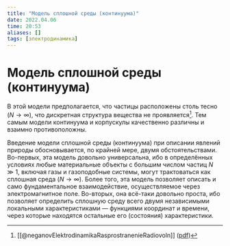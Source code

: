 ```yaml
---
title: "Модель сплошной среды (континуума)"
date: 2022.04.06
time: 20:53
aliases: []
tags: [электродинамика]
---
```


# Модель сплошной среды (континуума)

В этой модели предполагается, что частицы расположены столь тесно $(N \rightarrow \infty)$, что дискретная структура вещества не проявляется[^1]. Тем самым модели континуума и корпускулы качественно различны и взаимно противоположны.

Введение модели сплошной среды (континуума) при описании явлений природы обосновывается, по крайней мере, двумя обстоятельствами. Во-первых, эта модель довольно универсальна, ибо в определённых условиях любые материальные объекты с большим числом частиц $N \gg 1$, включая газы и газоподобные системы, могут трактоваться как сплошная среда $(N \rightarrow \infty)$. Более того, эта модель позволяет описать и само фундаментальное взаимодействие, осуществляемое через электромагнитное поле. Bo-вторых, она всё-таки довольно проста, ибо позволяет определить сплошную среду всего двумя независимыми локальными характеристиками — функциями координат и времени, через которые находятся остальные его (состояния) характеристики.

[^1]: [[@neganovElektrodinamikaRasprostranenieRadiovoln]] ([pdf](zotero://open-pdf/library/items/XN5K97GI?page=17&annotation=AT5JUCEQ))  